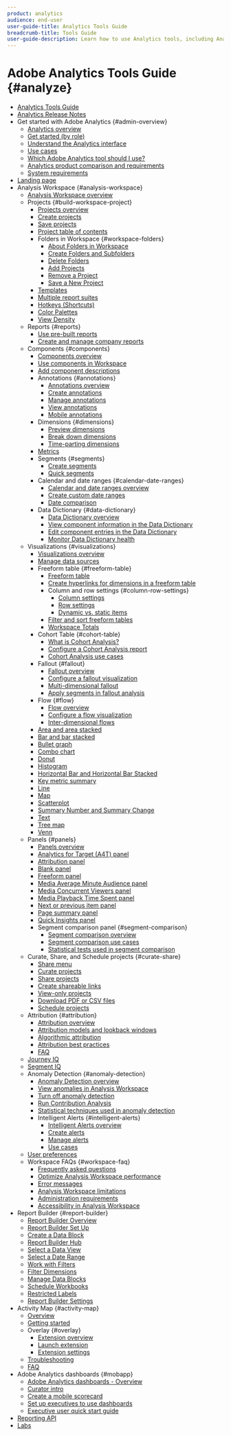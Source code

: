 ```yaml
---
product: analytics
audience: end-user
user-guide-title: Analytics Tools Guide
breadcrumb-title: Tools Guide
user-guide-description: Learn how to use Analytics tools, including Analysis Workspace, Analytics Dashboards, Report Builder, and Activity Map.
---
```


# Adobe Analytics Tools Guide {#analyze}

+ [Analytics Tools Guide](home.md)
+ [Analytics Release Notes](https://experienceleague.adobe.com/docs/analytics/release-notes/latest.html)
+ Get started with Adobe Analytics {#admin-overview}
  + [Analytics overview](get-started/analytics-overview.md)
  + [Get started (by role)](get-started/get-started-by-role.md)
  + [Understand the Analytics interface](get-started/analytics-interface.md)
  + [Use cases](get-started/use-cases.md)
  + [Which Adobe Analytics tool should I use?](get-started/which-analytics-tool.md)
  + [Analytics product comparison and requirements](get-started/analytics-product-comparison.md)
  + [System requirements](get-started/sys-reqs.md)
+ [Landing page](landing.md)
+ Analysis Workspace {#analysis-workspace}
  + [Analysis Workspace overview](analysis-workspace/home.md)
  + Projects {#build-workspace-project}
    + [Projects overview](analysis-workspace/build-workspace-project/freeform-overview.md)
    + [Create projects](analysis-workspace/build-workspace-project/create-projects.md)
    + [Save projects](analysis-workspace/build-workspace-project/save-projects.md)
    + [Project table of contents](/help/analyze/analysis-workspace/build-workspace-project/project-table-of-contents.md)
    + Folders in Workspace {#workspace-folders}
      + [About Folders in Workspace](analysis-workspace/build-workspace-project/workspace-folders/about-folders.md)
      + [Create Folders and Subfolders](analysis-workspace/build-workspace-project/workspace-folders/create-folders.md)
      + [Delete Folders](analysis-workspace/build-workspace-project/workspace-folders/delete-folders.md)
      + [Add Projects](analysis-workspace/build-workspace-project/workspace-folders/add-projects.md)
      + [Remove a Project](analysis-workspace/build-workspace-project/workspace-folders/remove-projects.md)
      + [Save a New Project](analysis-workspace/build-workspace-project/workspace-folders/save-new-project-folder.md)
    + [Templates](analysis-workspace/build-workspace-project/starter-projects.md)
    + [Multiple report suites](analysis-workspace/build-workspace-project/multiple-report-suites.md)
    + [Hotkeys (Shortcuts)](analysis-workspace/build-workspace-project/fa-shortcut-keys.md)
    + [Color Palettes](analysis-workspace/build-workspace-project/color-palettes.md)
    + [View Density](analysis-workspace/build-workspace-project/view-density.md)
  + Reports {#reports}  
    + [Use pre-built reports](analysis-workspace/reports/use-reports.md)
    + [Create and manage company reports](analysis-workspace/reports/create-company-reports.md)
  + Components {#components}
    + [Components overview](analysis-workspace/components/analysis-workspace-components.md)
    + [Use components in Workspace](analysis-workspace/components/use-components-in-workspace.md)
    + [Add component descriptions](analysis-workspace/components/add-component-descriptions.md)
    + Annotations {#annotations}
      + [Annotations overview](analysis-workspace/components/annotations/overview.md)
      + [Create annotations](analysis-workspace/components/annotations/create-annotations.md)
      + [Manage annotations](analysis-workspace/components/annotations/manage-annotations.md)
      + [View annotations](analysis-workspace/components/annotations/view-annotations.md)
      + [Mobile annotations](analysis-workspace/components/annotations/mobile-annotations.md)
    + Dimensions {#dimensions}
      + [Preview dimensions](analysis-workspace/components/dimensions/view-dimensions.md)
      + [Break down dimensions](analysis-workspace/components/dimensions/t-breakdown-fa.md)
      + [Time-parting dimensions](analysis-workspace/components/dimensions/time-parting-dimensions.md)
    + [Metrics](analysis-workspace/components/apply-create-metrics.md)
    + Segments {#segments}
      + [Create segments](analysis-workspace/components/segments/t-freeform-project-segment.md)
      + [Quick segments](analysis-workspace/components/segments/quick-segments.md)
    + Calendar and date ranges {#calendar-date-ranges}
      + [Calendar and date ranges overview](analysis-workspace/components/calendar-date-ranges/calendar.md)
      + [Create custom date ranges](analysis-workspace/components/calendar-date-ranges/custom-date-ranges.md)
      + [Date comparison](analysis-workspace/components/calendar-date-ranges/time-comparison.md)
    + Data Dictionary {#data-dictionary}
      + [Data Dictionary overview](analysis-workspace/components/data-dictionary/data-dictionary-overview.md)
      + [View component information in the Data Dictionary](analysis-workspace/components/data-dictionary/view-data-dictionary.md)
      + [Edit component entries in the Data Dictionary](analysis-workspace/components/data-dictionary/edit-entries-data-dictionary.md)
      + [Monitor Data Dictionary health](analysis-workspace/components/data-dictionary/monitor-data-dictionary-health.md)
  + Visualizations {#visualizations}
    + [Visualizations overview](analysis-workspace/visualizations/freeform-analysis-visualizations.md)
    + [Manage data sources](analysis-workspace/visualizations/t-sync-visualization.md)
    + Freeform table {#freeform-table}
      + [Freeform table](analysis-workspace/visualizations/freeform-table/freeform-table.md)
      + [Create hyperlinks for dimensions in a freeform table](/help/analyze/analysis-workspace/visualizations/freeform-table/freeform-table-hyperlinks.md)
      + Column and row settings {#column-row-settings}
        + [Column settings](analysis-workspace/visualizations/freeform-table/column-row-settings/column-settings.md)
        + [Row settings](analysis-workspace/visualizations/freeform-table/column-row-settings/table-settings.md)
        + [Dynamic vs. static items](analysis-workspace/visualizations/freeform-table/column-row-settings/manual-vs-dynamic-rows.md)
      + [Filter and sort freeform tables](analysis-workspace/visualizations/freeform-table/filter-and-sort.md)
      + [Workspace Totals](analysis-workspace/visualizations/freeform-table/workspace-totals.md)
    + Cohort Table {#cohort-table}
      + [What is Cohort Analysis?](analysis-workspace/visualizations/cohort-table/cohort-analysis.md)
      + [Configure a Cohort Analysis report](analysis-workspace/visualizations/cohort-table/t-cohort.md)
      + [Cohort Analysis use cases](analysis-workspace/visualizations/cohort-table/cohort-use-cases.md)
    + Fallout {#fallout}
      + [Fallout overview](analysis-workspace/visualizations/fallout/fallout-flow.md)
      + [Configure a fallout visualization](analysis-workspace/visualizations/fallout/configuring-fallout.md)
      + [Multi-dimensional fallout](analysis-workspace/visualizations/fallout/configuring-interdimensional-fallout.md)
      + [Apply segments in fallout analysis](analysis-workspace/visualizations/fallout/compare-segments-fallout.md)
    + Flow {#flow}
      + [Flow overview](analysis-workspace/visualizations/c-flow/flow.md)
      + [Configure a flow visualization](analysis-workspace/visualizations/c-flow/create-flow.md)
      + [Inter-dimensional flows](analysis-workspace/visualizations/c-flow/multi-dimensional-flow.md)
    + [Area and area stacked](analysis-workspace/visualizations/area.md)
    + [Bar and bar stacked](analysis-workspace/visualizations/bar.md)
    + [Bullet graph](analysis-workspace/visualizations/bullet-graph.md)
    + [Combo chart](analysis-workspace/visualizations/combo-charts.md)
    + [Donut](analysis-workspace/visualizations/donut.md)
    + [Histogram](analysis-workspace/visualizations/histogram.md)
    + [Horizontal Bar and Horizontal Bar Stacked](analysis-workspace/visualizations/horizontal-bar.md)
    + [Key metric summary](analysis-workspace/visualizations/key-metric.md)
    + [Line](analysis-workspace/visualizations/line.md)
    + [Map](analysis-workspace/visualizations/map-visualization.md)    
    + [Scatterplot](analysis-workspace/visualizations/scatterplot.md)
    + [Summary Number and Summary Change](analysis-workspace/visualizations/summary-number-change.md)
    + [Text](analysis-workspace/visualizations/text.md)
    + [Tree map](analysis-workspace/visualizations/treemap.md)
    + [Venn](analysis-workspace/visualizations/venn.md)
  + Panels {#panels}
    + [Panels overview](analysis-workspace/c-panels/panels.md)
    + [Analytics for Target (A4T) panel](analysis-workspace/c-panels/a4t-panel.md)
    + [Attribution panel](analysis-workspace/c-panels/attribution.md)
    + [Blank panel](analysis-workspace/c-panels/blank-panel.md)
    + [Freeform panel](analysis-workspace/c-panels/freeform-panel.md)
    + [Media Average Minute Audience panel](analysis-workspace/c-panels/average-minute-audience-panel.md)
    + [Media Concurrent Viewers panel](analysis-workspace/c-panels/media-concurrent-viewers.md)
    + [Media Playback Time Spent panel](analysis-workspace/c-panels/media-playback-time-spent.md)
    + [Next or previous item panel](analysis-workspace/c-panels/next-previous.md)
    + [Page summary panel](analysis-workspace/c-panels/page-summary.md)
    + [Quick Insights panel](analysis-workspace/c-panels/quickinsight.md)
    + Segment comparison panel {#segment-comparison}
      + [Segment comparison overview](analysis-workspace/c-panels/c-segment-comparison/segment-comparison.md)
      + [Segment comparison use cases](analysis-workspace/c-panels/c-segment-comparison/segment-compare-use-cases.md)
      + [Statistical tests used in segment comparison](analysis-workspace/c-panels/c-segment-comparison/statistical-test.md)
  + Curate, Share, and Schedule projects {#curate-share}
    + [Share menu](analysis-workspace/curate-share/send-schedule-files.md)
    + [Curate projects](analysis-workspace/curate-share/curate.md)
    + [Share projects](analysis-workspace/curate-share/share-projects.md)
    + [Create shareable links](analysis-workspace/curate-share/shareable-links.md)
    + [View-only projects](analysis-workspace/curate-share/view-only-projects.md)
    + [Download PDF or CSV files](analysis-workspace/curate-share/download-send.md)
    + [Schedule projects](analysis-workspace/curate-share/t-schedule-report.md)
  + Attribution {#attribution}
    + [Attribution overview](analysis-workspace/attribution/overview.md)
    + [Attribution models and lookback windows](analysis-workspace/attribution/models.md)
    + [Algorithmic attribution](analysis-workspace/attribution/algorithmic.md)
    + [Attribution best practices](analysis-workspace/attribution/best-practices.md)
    + [FAQ](analysis-workspace/attribution/faq.md)
  + [Journey IQ](analysis-workspace/journey-iq.md)
  + [Segment IQ](analysis-workspace/segment-iq.md)
  + Anomaly Detection {#anomaly-detection}
    + [Anomaly Detection overview](analysis-workspace/c-anomaly-detection/anomaly-detection.md)
    + [View anomalies in Analysis Workspace](analysis-workspace/c-anomaly-detection/view-anomalies.md)
    + [Turn off anomaly detection](analysis-workspace/c-anomaly-detection/anomaly-detection-turnoff.md)
    + [Run Contribution Analysis](analysis-workspace/c-anomaly-detection/run-contribution-analysis.md)
    + [Statistical techniques used in anomaly detection](analysis-workspace/c-anomaly-detection/statistics-anomaly-detection.md)
    + Intelligent Alerts {#intelligent-alerts}
      + [Intelligent Alerts overview](analysis-workspace/c-intelligent-alerts/intellligent-alerts.md)
      + [Create alerts](analysis-workspace/c-intelligent-alerts/alert-builder.md)
      + [Manage alerts](analysis-workspace/c-intelligent-alerts/alert-manager.md)
      + [Use cases](analysis-workspace/c-intelligent-alerts/alerts-use-cases.md)
  + [User preferences](analysis-workspace/user-preferences.md)
  + Workspace FAQs {#workspace-faq}
    + [Frequently asked questions](analysis-workspace/workspace-faq/faq.md)
    + [Optimize Analysis Workspace performance](analysis-workspace/workspace-faq/optimizing-performance.md)
    + [Error messages](analysis-workspace/workspace-faq/error-messages.md)
    + [Analysis Workspace limitations](analysis-workspace/workspace-faq/aw-limitations.md)
    + [Administration requirements](analysis-workspace/workspace-faq/frequently-asked-questions-analysis-workspace.md)
    + [Accessibility in Analysis Workspace](analysis-workspace/workspace-faq/aw-accessibility.md)
+ Report Builder {#report-builder}
  + [Report Builder Overview](/report-builder/report-buider-overview.md)
  + [Report Builder Set Up](/report-builder/report-builder-setup.md)
  + [Create a Data Block](/report-builder/create-a-data-block.md)
  + [Report Builder Hub](/report-builder/report-builder-hub.md)
  + [Select a Data View](/report-builder/select-data-view.md)
  + [Select a Date Range](/report-builder/select-date-range.md)
  + [Work with Filters](/report-builder/work-with-filters.md)
  + [Filter Dimensions](/report-builder/filter-dimensions.md)
  + [Manage Data Blocks](/report-builder/manage-reportbuilder.md)
  + [Schedule Workbooks](/report-builder/schedule-reportbuilder.md)
  + [Restricted Labels](/report-builder/restricted-labels.md)
  + [Report Builder Settings](/report-builder/report-builder-settings.md)
+ Activity Map {#activity-map}
  + [Overview](activity-map/overview.md)
  + [Getting started](activity-map/getting-started.md)
  + Overlay {#overlay}
    + [Extension overview](activity-map/overlay/overview.md)
    + [Launch extension](activity-map/overlay/launch.md)
    + [Extension settings](activity-map/overlay/settings.md)
  + [Troubleshooting](activity-map/troubleshooting.md)
  + [FAQ](activity-map/faq.md)
+ Adobe Analytics dashboards {#mobapp}
  + [Adobe Analytics dashboards - Overview](mobile-app/home.md)
  + [Curator intro](mobile-app/curator.md)
  + [Create a mobile scorecard](mobile-app/create-scorecard.md)
  + [Set up executives to use dashboards](mobile-app/set-up-execs.md)
  + [Executive user quick start guide](mobile-app/executive.md)
+ [Reporting API](reporting-api.md)
+ [Labs](labs.md)
